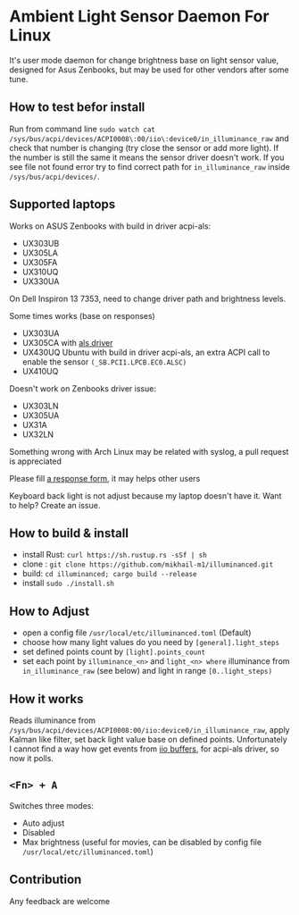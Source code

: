 # Ambient Light Sensor Daemon For Linux
It's user mode daemon for change brightness base on light sensor value, designed for Asus Zenbooks, but may be used for other vendors after some tune.

## How to test befor install
Run from command line `sudo watch cat /sys/bus/acpi/devices/ACPI0008\:00/iio\:device0/in_illuminance_raw` and check that number is changing (try close the sensor or add more light). If the number is still the same it means the sensor driver doesn't work. If you see file not found error try to find correct path for `in_illuminance_raw` inside `/sys/bus/acpi/devices/`.

## Supported laptops

Works on ASUS Zenbooks with build in driver acpi-als:
* UX303UB
* UX305LA
* UX305FA
* UX310UQ
* UX330UA

On Dell Inspiron 13 7353, need to change driver path and brightness levels.

Some times works (base on responses)
* UX303UA
* UX305CA with [als driver](https://github.com/danieleds/als)
* UX430UQ Ubuntu with build in driver acpi-als, an extra ACPI call to enable the sensor `(_SB.PCI1.LPCB.EC0.ALSC)`
* UX410UQ

Doesn't work on Zenbooks driver issue:
* UX303LN
* UX305UA
* UX31A
* UX32LN

Something wrong with Arch Linux may be related with syslog, a pull request is appreciated

Please fill [a response form](https://drive.google.com/open?id=1mjr_R3nXBFAeObI7zB7BPD_EpSvTTpOf_H67x-HE2qo), it may helps other users

Keyboard back light is not adjust because my laptop doesn't have it. Want to help? Create an issue.

## How to build & install
* install Rust: `curl https://sh.rustup.rs -sSf | sh`
* clone : `git clone https://github.com/mikhail-m1/illuminanced.git`
* build: `cd illuminanced; cargo build --release`
* install `sudo ./install.sh`

## How to Adjust
* open a config file `/usr/local/etc/illuminanced.toml` (Default)
* choose how many light values do you need by `[general].light_steps`
* set defined points count by `[light].points_count`
* set each point by `illuminance_<n>` and `light_<n> where` illuminance from `in_illuminance_raw` (see below) and light in range `[0..light_steps)`

## How it works
Reads illuminance from `/sys/bus/acpi/devices/ACPI0008:00/iio:device0/in_illuminance_raw`, apply Kalman like filter, set back light value base on defined points.
Unfortunately I cannot find a way how get events from [iio buffers](https://www.kernel.org/doc/htmldocs/iio/iiobuffer.html), for acpi-als driver, so now it polls.

## `<Fn> + A`
Switches three modes:
- Auto adjust
- Disabled
- Max brightness (useful for movies, can be disabled by config file `/usr/local/etc/illuminanced.toml`)

## Contribution
Any feedback are welcome
